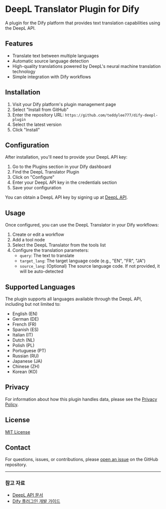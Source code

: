 # DeepL Translator Plugin for Dify

A plugin for the Dify platform that provides text translation capabilities using the DeepL API.

## Features

- Translate text between multiple languages
- Automatic source language detection
- High-quality translations powered by DeepL's neural machine translation technology
- Simple integration with Dify workflows

## Installation

1. Visit your Dify platform's plugin management page
2. Select "Install from GitHub"
3. Enter the repository URL: `https://github.com/teddylee777/dify-deepl-plugin`
4. Select the latest version
5. Click "Install"

## Configuration

After installation, you'll need to provide your DeepL API key:

1. Go to the Plugins section in your Dify dashboard
2. Find the DeepL Translator Plugin
3. Click on "Configure"
4. Enter your DeepL API key in the credentials section
5. Save your configuration

You can obtain a DeepL API key by signing up at [DeepL API](https://www.deepl.com/pro#developer).

## Usage

Once configured, you can use the DeepL Translator in your Dify workflows:

1. Create or edit a workflow
2. Add a tool node
3. Select the DeepL Translator from the tools list
4. Configure the translation parameters:
   - `query`: The text to translate
   - `target_lang`: The target language code (e.g., "EN", "FR", "JA")
   - `source_lang`: (Optional) The source language code. If not provided, it will be auto-detected

## Supported Languages

The plugin supports all languages available through the DeepL API, including but not limited to:

- English (EN)
- German (DE)
- French (FR)
- Spanish (ES)
- Italian (IT)
- Dutch (NL)
- Polish (PL)
- Portuguese (PT)
- Russian (RU)
- Japanese (JA)
- Chinese (ZH)
- Korean (KO)

## Privacy

For information about how this plugin handles data, please see the [Privacy Policy](PRIVACY.md).

## License

[MIT License](LICENSE)

## Contact

For questions, issues, or contributions, please [open an issue](https://github.com/teddylee777/dify-deepl-plugin/issues) on the GitHub repository.

---

### 참고 자료

- [DeepL API 문서](https://developers.deepl.com/docs/resources/supported-languages)
- [Dify 플러그인 개발 가이드](https://docs.dify.ai/v/ko/advanced/plugins-development)



